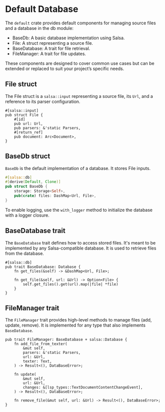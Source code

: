 # Default Database

The `default` crate provides default components for managing source files and a database in the db module:

- BaseDb: A basic database implementation using Salsa.
- File: A struct representing a source file.
- BaseDatabase: A trait for file retrieval.
- FileManager: A trait for file updates.

These components are designed to cover common use cases but can be extended or replaced to suit your project’s specific needs.

## File struct

The File struct is a `salsa::input` representing a source file, its `Url`, and a reference to its parser configuration.

```rust, ignore
#[salsa::input]
pub struct File {
    #[id]
    pub url: Url,
    pub parsers: &'static Parsers,
    #[return_ref]
    pub document: Arc<Document>,
}
```

## BaseDb struct

`BaseDb` is the default implementation of a database. It stores File inputs.

```rust
#[salsa::db]
#[derive(Default, Clone)]
pub struct BaseDb {
    storage: Storage<Self>,
    pub(crate) files: DashMap<Url, File>,
}
```

To enable logging, use the `with_logger` method to initialize the database with a logger closure.

## BaseDatabase trait

The `BaseDatabase` trait defines how to access stored files. It's meant to be implemented by any Salsa-compatible database. It is used to retrieve files from the database.

```rust, ignore
#[salsa::db]
pub trait BaseDatabase: Database {
    fn get_files(&self) -> &DashMap<Url, File>;

    fn get_file(&self, url: &Url) -> Option<File> {
        self.get_files().get(url).map(|file| *file)
    }
}
```

## FileManager trait

The `FileManager` trait provides high-level methods to manage files (add, update, remove).  It is implemented for any type that also implements `BaseDatabase`.

```rust, ignore
pub trait FileManager: BaseDatabase + salsa::Database {
    fn add_file_from_texter(
        &mut self,
        parsers: &'static Parsers,
        url: &Url,
        texter: Text,
    ) -> Result<(), DataBaseError>;

    fn update(
        &mut self,
        url: &Url,
        changes: &[lsp_types::TextDocumentContentChangeEvent],
    ) -> Result<(), DataBaseError>;

    fn remove_file(&mut self, url: &Url) -> Result<(), DataBaseError>;
}
```
